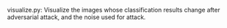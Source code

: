 visualize.py:
Visualize the images whose classification results change after adversarial attack, and the noise used for attack.
